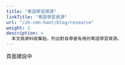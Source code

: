 ```yaml
---
title: "粵語學習資源"
linkTitle: "粵語學習資源"
url: "/zh-cmn-hant/blog/resource"
weight: 1
description: >
  本文爲資料收集貼，列出對自學者有用的粵語學習資源。
---
```


頁面建設中